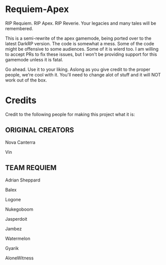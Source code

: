 # Requiem-Apex

RIP Requiem. RIP Apex. RIP Reverie. Your legacies and many tales will be remembered.

This is a semi-rewrite of the apex gamemode, being ported over to the latest DarkRP version. The code is somewhat a mess. Some of the code might be offensive to some audiences. Some of it is wierd too. I am willing to accept PRs to fix these issues, but I won't be providing support for this gamemode unless it is fatal.

Go ahead. Use it to your liking. Aslong as you give credit to the proper people, we're cool with it. You'll need to change alot of stuff and it will NOT work out of the box.

# Credits

Credit to the following people for making this project what it is:
  
  ## ORIGINAL CREATORS
  
  Nova Canterra
  
  Vin
  
  ## TEAM REQUIEM
  
  Adrian Sheppard
  
  Balex
  
  Logone
  
  Nukegoboom
  
  Jasperdoit
  
  Jambez
  
  Watermelon
  
  Gyarik

  AloneWitness
